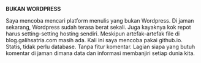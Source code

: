 **BUKAN WORDPRESS**

Saya mencoba mencari platform menulis yang bukan Wordpress. Di jaman sekarang, Wordpress sudah terasa berat sekali. Juga kayaknya kok repot harus setting-setting hosting sendiri. Meskipun artefak-artefak file di blog.galihsatria.com masih ada. Kali ini saya mencoba pakai github.io. Statis, tidak perlu database. Tanpa fitur komentar. Lagian siapa yang butuh komentar di jaman dimana data dan informasi membanjiri setiap dunia kita.
